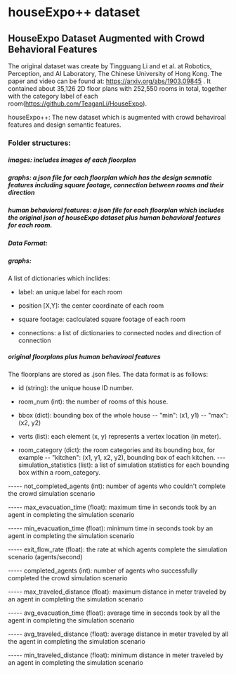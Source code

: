 # houseExpo++ dataset
## HouseExpo Dataset Augmented with Crowd Behavioral Features

The original dataset was create by Tingguang Li and et al. at Robotics, Perception, and AI Laboratory, The Chinese University of Hong Kong. The paper and video can be found at: https://arxiv.org/abs/1903.09845 . It contained about 35,126 2D floor plans with 252,550 rooms in total, together with the category label of each room(https://github.com/TeaganLi/HouseExpo).

houseExpo++: The new dataset which is augmented with crowd behaviroal features and design semantic features.

### Folder structures:
##### images: includes images of each floorplan
##### graphs: a json file for each floorplan which has the design semnatic features including square footage, connection between rooms and their direction
##### human behavioral features: a json file for each floorplan which includes the original json of houseExpo dataset plus human behavioral features for each room.

##### Data Format:
##### graphs:
A list of dictionaries which inclides:
- label: an unique label for each room

- position [X,Y]: the center coordinate of each room

- square footage: caclculated square footage of each room

- connections: a list of dictionaries to connected nodes and direction of connection

##### original floorplans plus human behaviroal features
The floorplans are stored as .json files. The data format is as follows:

- id (string): the unique house ID number.

- room_num (int): the number of rooms of this house.

- bbox (dict): bounding box of the whole house
-- "min": (x1, y1)
-- "max": (x2, y2)

- verts (list): each element (x, y) represents a vertex location (in meter).

- room_category (dict): the room categories and its bounding box, for example
-- "kitchen": (x1, y1, x2, y2), bounding box of each kitchen.
--- simulation_statistics (list): a list of simulation statistics for each bounding box within a room_category. 

----- not_completed_agents (int): number of agents who couldn't complete the crowd simulation scenario

----- max_evacuation_time (float): maximum time in seconds took by an agent in completing the simulation scenario

----- min_evacuation_time (float): minimum time in seconds took by an agent in completing the simulation scenario 

----- exit_flow_rate (float): the rate at which agents complete the simulation scenario (agents/second)

----- completed_agents (int): number of agents who successfully completed the crowd simulation scenario

----- max_traveled_distance (float): maximum distance in meter traveled by an agent in completing the simulation scenario

----- avg_evacuation_time (float): average time in seconds took by all the agent in completing the simulation scenario

----- avg_traveled_distance (float): average distance in meter traveled by all the agent in completing the simulation scenario

----- min_traveled_distance (float): minimum distance in meter traveled by an agent in completing the simulation scenario 

